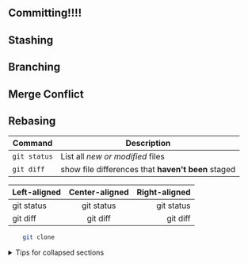 ## Committing!!!!

## Stashing

## Branching

## Merge Conflict

## Rebasing

| Command | Description |
| --- | --- |
| `git status` | List all *new or modified* files |
| `git diff` | show file differences that **haven't been** staged |

| Left-aligned | Center-aligned | Right-aligned |
| :---| :---: | ---: |
| git status | git status | git status |
| git diff | git diff | git diff |

```sh
    git clone
```
<details>
  <summary>
    Tips for collapsed sections
  </summary>
  
  ```py
    print ("hello world")
  ```
```mermaid
  graph TD;
  A --> B;
  A --> C;
  B --> D;
  C --> D;
```
</details>


